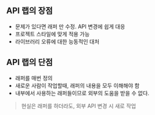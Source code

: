## API 랩의 장점
- 문제가 있다면 래퍼 만 수정. API 변경에 쉽게 대응
- 프로젝트 스타일에 맞게 적용 가능
- 라이브러리 오류에 대한 능동적인 대처

## API 랩의 단점
- 래퍼를 매번 정의
- 새로운 사람이 작업할때, 래퍼의 내용을 모두 이해해야 함
- 내부에서 사용하는 래퍼들이므로 외부의 도움을 받을 수 없다.

> 현실은 래퍼를 하더라도, 외부 API 변경 시 새로 작업
